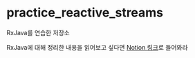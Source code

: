 # practice_reactive_streams
RxJava를 연습한 저장소

RxJava에 대해 정리한 내용을 읽어보고 싶다면 [Notion 링크](https://www.notion.so/RxJava-cca694516a4441ceacf860cf827d53af)로 들어와라  

